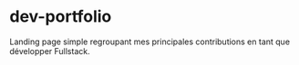 # dev-portfolio
Landing page simple regroupant mes principales contributions en tant que développer Fullstack.
